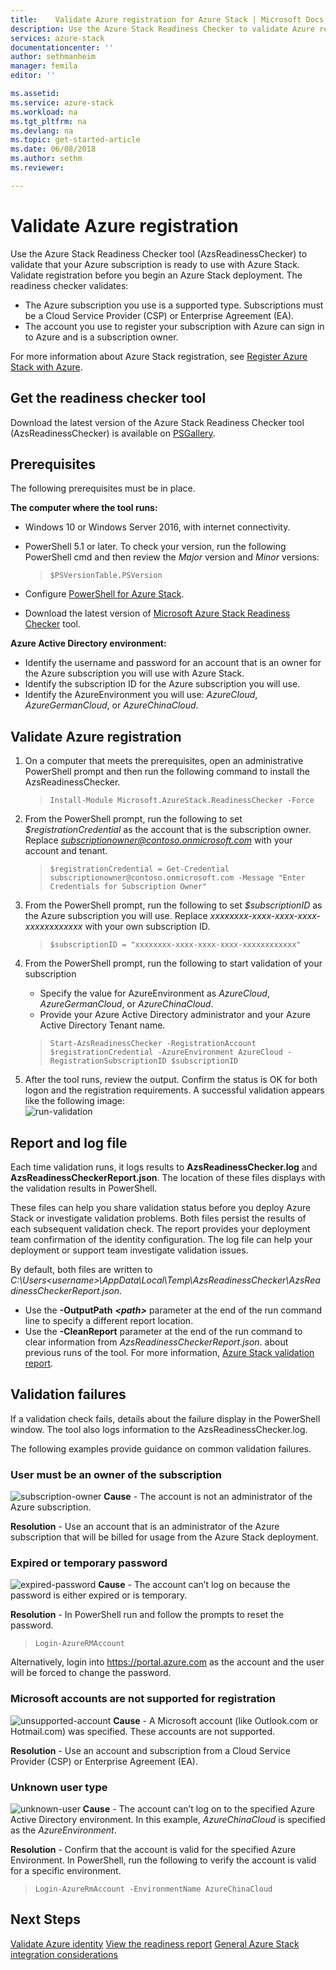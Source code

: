 ```yaml
---
title:    Validate Azure registration for Azure Stack | Microsoft Docs
description: Use the Azure Stack Readiness Checker to validate Azure registration.
services: azure-stack
documentationcenter: ''
author: sethmanheim
manager: femila
editor: ''

ms.assetid:
ms.service: azure-stack
ms.workload: na
ms.tgt_pltfrm: na
ms.devlang: na
ms.topic: get-started-article
ms.date: 06/08/2018
ms.author: sethm
ms.reviewer:

---
```



# Validate Azure registration 
Use the Azure Stack Readiness Checker tool (AzsReadinessChecker) to validate that your Azure subscription is ready to use with Azure Stack. Validate registration before you begin an Azure Stack deployment. 
The readiness checker validates:
- The Azure subscription you use is a supported type. Subscriptions must be a Cloud Service Provider (CSP) or Enterprise Agreement (EA). 
- The account you use to register your subscription with Azure can sign in to Azure and is a subscription owner. 

For more information about Azure Stack registration, see [Register Azure Stack with Azure](azure-stack-registration.md). 

## Get the readiness checker tool
Download the latest version of the Azure Stack Readiness Checker tool (AzsReadinessChecker) is available on [PSGallery](https://aka.ms/AzsReadinessChecker).  

## Prerequisites
The following prerequisites must be in place.

**The computer where the tool runs:**
 - Windows 10 or Windows Server 2016, with internet connectivity.
 - PowerShell 5.1 or later. To check your version, run the following PowerShell cmd and then review the *Major* version and *Minor* versions:  

    >`$PSVersionTable.PSVersion` 
 - Configure [PowerShell for Azure Stack](azure-stack-powershell-install.md). 
 - Download the latest version of [Microsoft Azure Stack Readiness Checker](https://aka.ms/AzsReadinessChecker) tool.  

**Azure Active Directory environment:**
 - Identify the username and password for an account that is an owner for the Azure subscription you will use with Azure Stack.  
 - Identify the subscription ID for the Azure subscription you will use. 
 - Identify the AzureEnvironment you will use: *AzureCloud*, *AzureGermanCloud*, or *AzureChinaCloud*.

## Validate Azure registration
1. On a computer that meets the prerequisites, open an administrative PowerShell prompt and then run the following command to install the AzsReadinessChecker.
    > `Install-Module Microsoft.AzureStack.ReadinessChecker -Force`

2. From the PowerShell prompt, run the following to set *$registrationCredential* as the account that is the subscription owner.   Replace *subscriptionowner@contoso.onmicrosoft.com* with your account and tenant. 
    > `$registrationCredential = Get-Credential subscriptionowner@contoso.onmicrosoft.com -Message "Enter Credentials for Subscription Owner"`

3. From the PowerShell prompt, run the following to set *$subscriptionID* as the Azure subscription you will use. Replace *xxxxxxxx-xxxx-xxxx-xxxx-xxxxxxxxxxxx* with your own subscription ID.  
     > `$subscriptionID = "xxxxxxxx-xxxx-xxxx-xxxx-xxxxxxxxxxxx"` 

4. From the PowerShell prompt, run the following to start validation of your subscription 
   - Specify the value for AzureEnvironment as *AzureCloud*, *AzureGermanCloud*, or *AzureChinaCloud*.  
   - Provide your Azure Active Directory administrator and your Azure Active Directory Tenant name. 

   > `Start-AzsReadinessChecker -RegistrationAccount $registrationCredential -AzureEnvironment AzureCloud -RegistrationSubscriptionID $subscriptionID`

5. After the tool runs, review the output. Confirm the status is OK for both logon and the registration requirements. A successful validation appears like the following image:  
![run-validation](./media/azure-stack-validate-registration/registration-validation.png)


## Report and log file
Each time validation runs, it logs results to **AzsReadinessChecker.log** and **AzsReadinessCheckerReport.json**. The location of these files displays with the validation results in PowerShell. 

These files can help you share validation status before you deploy Azure Stack or investigate validation problems. Both files persist the results of each subsequent validation check. The report provides your deployment team confirmation of the identity configuration. The log file can help your deployment or support team investigate validation issues. 

By default, both files are written to *C:\Users\<username>\AppData\Local\Temp\AzsReadinessChecker\AzsReadinessCheckerReport.json*.  
 - Use the **-OutputPath** ***&lt;path&gt;*** parameter at the end of the run command line to specify a different report location.   
 - Use the **-CleanReport** parameter at the end of the run command to clear information from *AzsReadinessCheckerReport.json*.  about previous runs of the tool. 
For more information, [Azure Stack validation report](azure-stack-validation-report.md).

## Validation failures
If a validation check fails, details about the failure display in the PowerShell window. The tool also logs information to the AzsReadinessChecker.log.

The following examples provide guidance on common validation failures.

### User must be an owner of the subscription	
![subscription-owner](./media/azure-stack-validate-registration/subscription-owner.png)
**Cause** - The account is not an administrator of the Azure subscription.   

**Resolution** - Use an account that is an administrator of the Azure subscription that will be billed for usage from the Azure Stack deployment.


### Expired or temporary password 
![expired-password](./media/azure-stack-validate-registration/expired-password.png)
**Cause** - The account can’t log on because the password is either expired or is temporary.     

**Resolution** - In PowerShell run and follow the prompts to reset the password. 
  > `Login-AzureRMAccount` 

Alternatively, login into https://portal.azure.com as the account and the user will be forced to change the password.


### Microsoft accounts are not supported for registration  
![unsupported-account](./media/azure-stack-validate-registration/unsupported-account.png)
**Cause** - A Microsoft account (like Outlook.com or Hotmail.com) was specified.  These accounts are not supported.

**Resolution** - Use an account and subscription from a Cloud Service Provider (CSP) or Enterprise Agreement (EA). 


### Unknown user type  
![unknown-user](./media/azure-stack-validate-registration/unknown-user.png)
**Cause** - The account can’t log on to the specified Azure Active Directory environment. In this example, *AzureChinaCloud* is specified as the *AzureEnvironment*.  

**Resolution** - Confirm that the account is valid for the specified Azure Environment. In PowerShell, run the following to verify the account is valid for a specific environment.     
  > `Login-AzureRmAccount -EnvironmentName AzureChinaCloud`


## Next Steps
[Validate Azure identity](azure-stack-validate-identity.md)
[View the readiness report](azure-stack-validation-report.md)
[General Azure Stack integration considerations](azure-stack-datacenter-integration.md)

